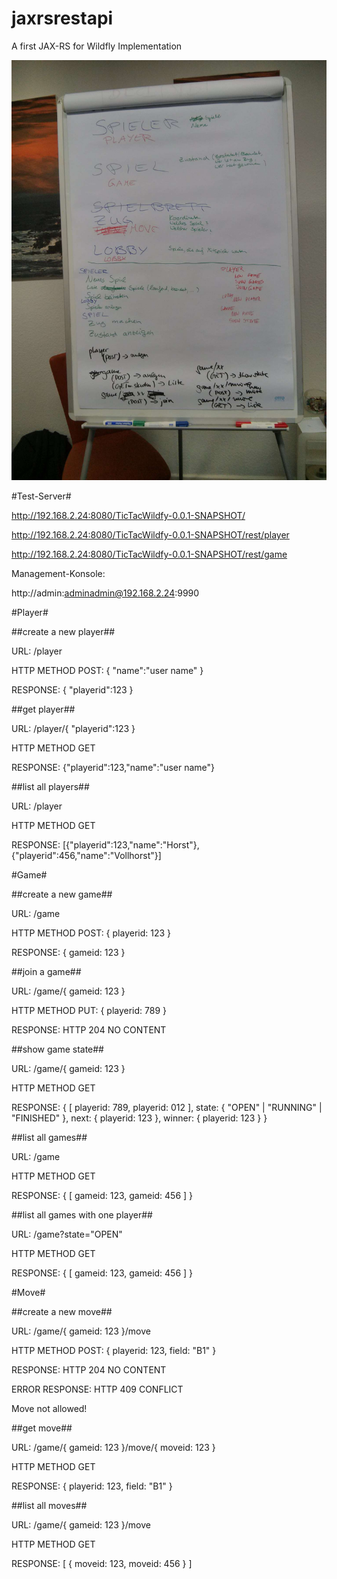jaxrsrestapi
============

A first JAX-RS for Wildfly Implementation

![Brainstorming](brainstorming.jpg)

#Test-Server#

http://192.168.2.24:8080/TicTacWildfy-0.0.1-SNAPSHOT/

http://192.168.2.24:8080/TicTacWildfy-0.0.1-SNAPSHOT/rest/player

http://192.168.2.24:8080/TicTacWildfy-0.0.1-SNAPSHOT/rest/game

Management-Konsole:

http://admin:adminadmin@192.168.2.24:9990

#Player#

##create a new player##

URL: /player

HTTP METHOD POST: { "name":"user name" }

RESPONSE: { "playerid":123 }

##get player##

URL: /player/{ "playerid":123 }

HTTP METHOD GET

RESPONSE: {"playerid":123,"name":"user name"}

##list all players##

URL: /player

HTTP METHOD GET

RESPONSE: [{"playerid":123,"name":"Horst"},{"playerid":456,"name":"Vollhorst"}]

#Game#

##create a new game##

URL: /game

HTTP METHOD POST: { playerid: 123 }

RESPONSE: { gameid: 123 }

##join a game##

URL: /game/{ gameid: 123 }

HTTP METHOD PUT: { playerid: 789 }

RESPONSE: HTTP 204 NO CONTENT

##show game state##

URL: /game/{ gameid: 123 }

HTTP METHOD GET

RESPONSE: { [ playerid: 789, playerid: 012 ], state: { "OPEN" | "RUNNING" | "FINISHED" }, next: { playerid: 123 }, winner: { playerid: 123 } }

##list all games##

URL: /game

HTTP METHOD GET

RESPONSE: { [ gameid: 123, gameid: 456 ] }

##list all games with one player##

URL: /game?state="OPEN"

HTTP METHOD GET

RESPONSE: { [ gameid: 123, gameid: 456 ] }

#Move#

##create a new move##

URL: /game/{ gameid: 123 }/move

HTTP METHOD POST: { playerid: 123, field: "B1" }

RESPONSE: HTTP 204 NO CONTENT

ERROR RESPONSE: HTTP 409 CONFLICT

Move not allowed!

##get move##

URL: /game/{ gameid: 123 }/move/{ moveid: 123 }

HTTP METHOD GET

RESPONSE: { playerid: 123, field: "B1" }

##list all moves##

URL: /game/{ gameid: 123 }/move

HTTP METHOD GET

RESPONSE: [ { moveid: 123, moveid: 456 } ]
